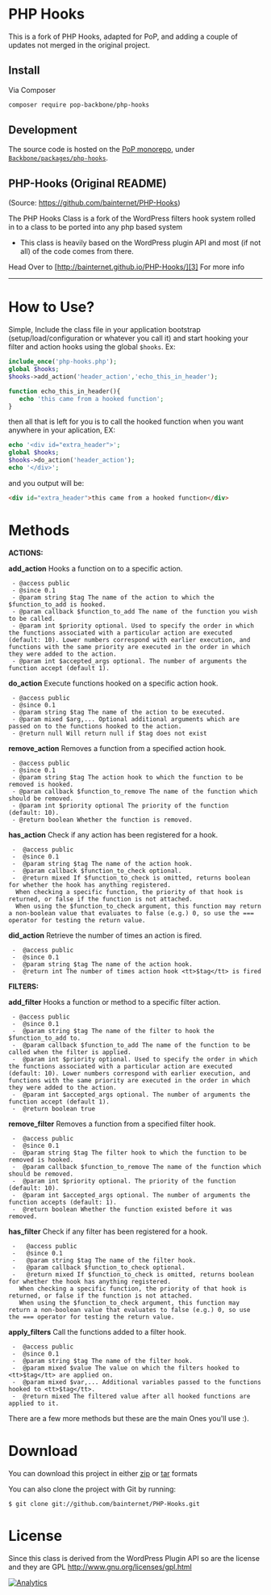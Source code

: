 # PHP Hooks

<!--
[![Build Status][ico-travis]][link-travis]
[![Quality Score][ico-code-quality]][link-code-quality]
[![Software License][ico-license]](LICENSE.md)
[![Latest Version on Packagist][ico-version]][link-packagist]
[![Coverage Status][ico-scrutinizer]][link-scrutinizer]
[![Total Downloads][ico-downloads]][link-downloads]
-->

This is a fork of PHP Hooks, adapted for PoP, and adding a couple of updates not merged in the original project.

## Install

Via Composer

``` bash
composer require pop-backbone/php-hooks
```

## Development

The source code is hosted on the [PoP monorepo](https://github.com/GatoGraphQL/GatoGraphQL), under [`Backbone/packages/php-hooks`](https://github.com/GatoGraphQL/GatoGraphQL/tree/master/layers/Backbone/packages/php-hooks).

## PHP-Hooks (Original README)

(Source: https://github.com/bainternet/PHP-Hooks)

The PHP Hooks Class is a fork of the WordPress filters hook system rolled in to a class to be ported into any php based system  
*  This class is heavily based on the WordPress plugin API and most (if not all) of the code comes from there.


Head Over to [http://bainternet.github.io/PHP-Hooks/][3] For more info

----------

How to Use?
=====

Simple, Include the class file in your application bootstrap (setup/load/configuration or whatever you call it) and start hooking your filter and action hooks using the global `$hooks`. Ex:

```PHP
include_once('php-hooks.php');
global $hooks;
$hooks->add_action('header_action','echo_this_in_header');

function echo_this_in_header(){
   echo 'this came from a hooked function';
}
```

then all that is left for you is to call the hooked function when you want anywhere in your aplication, EX:

```PHP
echo '<div id="extra_header">';
global $hooks;
$hooks->do_action('header_action');
echo '</div>';
```


and you output will be: 
```HTML
<div id="extra_header">this came from a hooked function</div>
```

Methods
=======
**ACTIONS:**

**add_action** Hooks a function on to a specific action.

     - @access public
     - @since 0.1
     - @param string $tag The name of the action to which the $function_to_add is hooked.
     - @param callback $function_to_add The name of the function you wish to be called.
     - @param int $priority optional. Used to specify the order in which the functions associated with a particular action are executed (default: 10). Lower numbers correspond with earlier execution, and functions with the same priority are executed in the order in which they were added to the action.
     - @param int $accepted_args optional. The number of arguments the function accept (default 1).

**do_action** Execute functions hooked on a specific action hook.

     - @access public
     - @since 0.1
     - @param string $tag The name of the action to be executed.
     - @param mixed $arg,... Optional additional arguments which are passed on to the functions hooked to the action.
     - @return null Will return null if $tag does not exist

**remove_action** Removes a function from a specified action hook.


     - @access public
     - @since 0.1
     - @param string $tag The action hook to which the function to be removed is hooked.
     - @param callback $function_to_remove The name of the function which should be removed.
     - @param int $priority optional The priority of the function (default: 10).
     - @return boolean Whether the function is removed.

**has_action** Check if any action has been registered for a hook.

     -  @access public
     -  @since 0.1
     -  @param string $tag The name of the action hook.
     -  @param callback $function_to_check optional.
     -  @return mixed If $function_to_check is omitted, returns boolean for whether the hook has anything registered.
      When checking a specific function, the priority of that hook is returned, or false if the function is not attached.
      When using the $function_to_check argument, this function may return a non-boolean value that evaluates to false (e.g.) 0, so use the === operator for testing the return value.


**did_action**  Retrieve the number of times an action is fired.

     -  @access public
     -  @since 0.1
     -  @param string $tag The name of the action hook.
     -  @return int The number of times action hook <tt>$tag</tt> is fired

**FILTERS:**

**add_filter** Hooks a function or method to a specific filter action.

     - @access public
     -  @since 0.1
     -  @param string $tag The name of the filter to hook the $function_to_add to.
     -  @param callback $function_to_add The name of the function to be called when the filter is applied.
     -  @param int $priority optional. Used to specify the order in which the functions associated with a particular action are executed (default: 10). Lower numbers correspond with earlier execution, and functions with the same priority are executed in the order in which they were added to the action.
     -  @param int $accepted_args optional. The number of arguments the function accept (default 1).
     -  @return boolean true

**remove_filter** Removes a function from a specified filter hook.

     -  @access public
     -  @since 0.1
     -  @param string $tag The filter hook to which the function to be removed is hooked.
     -  @param callback $function_to_remove The name of the function which should be removed.
     -  @param int $priority optional. The priority of the function (default: 10).
     -  @param int $accepted_args optional. The number of arguments the function accepts (default: 1).
     -  @return boolean Whether the function existed before it was removed.


**has_filter** Check if any filter has been registered for a hook.

     -   @access public
     -   @since 0.1
     -   @param string $tag The name of the filter hook.
     -   @param callback $function_to_check optional.
     -   @return mixed If $function_to_check is omitted, returns boolean for whether the hook has anything registered.
       When checking a specific function, the priority of that hook is  returned, or false if the function is not attached.
       When using the $function_to_check argument, this function may return a non-boolean value that evaluates to false (e.g.) 0, so use the === operator for testing the return value.

**apply_filters** Call the functions added to a filter hook.

     -  @access public
     -  @since 0.1
     -  @param string $tag The name of the filter hook.
     -  @param mixed $value The value on which the filters hooked to <tt>$tag</tt> are applied on.
     -  @param mixed $var,... Additional variables passed to the functions hooked to <tt>$tag</tt>.
     -  @return mixed The filtered value after all hooked functions are applied to it.

There are a few more methods but these are the main Ones you'll use :).

Download
========
You can download this project in either [zip][1] or [tar][2] formats

You can also clone the project with Git by running:

    $ git clone git://github.com/bainternet/PHP-Hooks.git

License
=======

Since this class is derived from the WordPress Plugin API so are the license and they are GPL http://www.gnu.org/licenses/gpl.html

  [1]: https://github.com/bainternet/PHP-Hooks/zipball/master
  [2]: https://github.com/bainternet/PHP-Hooks/tarball/master
  [3]: http://bainternet.github.com/PHP-Hooks/
[![Analytics](https://ga-beacon.appspot.com/UA-50573135-5/PHP-Hooks/main)](https://github.com/bainternet/PHP-Hooks)
